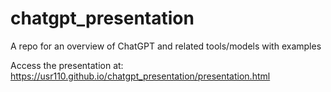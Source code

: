 # chatgpt_presentation
A repo for an overview of ChatGPT and related tools/models with examples

Access the presentation at: https://usr110.github.io/chatgpt_presentation/presentation.html
